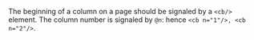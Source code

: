 The beginning of a column on a page should be signaled by a `<cb/>` element. The column number is signaled by `@n`: hence `<cb n="1"/>, <cb n="2"/>`.